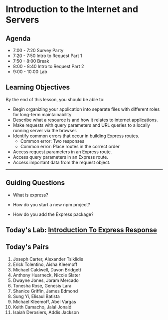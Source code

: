 # Introduction to the Internet and Servers

## Agenda 
* 7:00 - 7:20 Survey Party
* 7:20 - 7:50 Intro to Request Part 1
* 7:50 - 8:00 Break
* 8:00 - 8:40 Intro to Request Part 2
* 9:00 - 10:00 Lab 
## Learning Objectives

By the end of this lesson, you should be able to:

- Begin organizing your application into separate files with different roles for long-term maintainability
- Describe what a resource is and how it relates to internet applications.
- Make requests with query parameters and URL queries to a locally running server via the browser.
- Identify common errors that occur in building Express routes.
    - Common error: Two responses
    - Common error: Place routes in the correct order
- Access request parameters in an Express route.
- Access query parameters in an Express route.
- Access important data from the request object.

---

## Guiding Questions

- What is express?

- How do you start a new npm project?

- How do you add the Express package?

    

## Today's Lab: [Introduction To Express Response](https://github.com/10-2-pursuit/lab-intro-to-express-request)

## Today's Pairs

1. Joseph Carter, Alexander Tsiklidis
2. Erick Tolentino, Aisha Kleemoff
3. Michael Caldwell, Davon Bridgett
4. Anthony Huarneck, Nicole Slater
5. Dwayne Jones, Joram Mercado
6. Tonesha Rose, Genesis Lara
7. Shanice Griffin, James Edmond
8. Sung Yi, Elisaul Batista
9. Michael Kleemoff, Abel Vargas
10. Keith Camacho, Jalal Jonaid
11. Isaiah Derosiers, Addis Jackson
